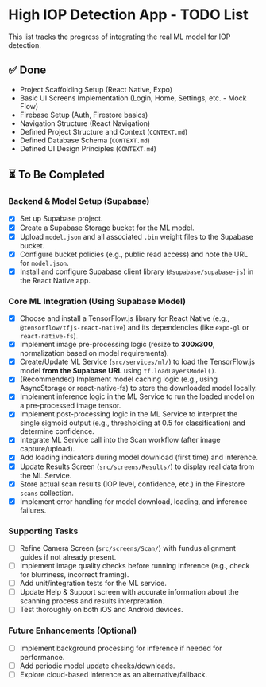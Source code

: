 # High IOP Detection App - TODO List

This list tracks the progress of integrating the real ML model for IOP detection.

## ✅ Done

*   Project Scaffolding Setup (React Native, Expo)
*   Basic UI Screens Implementation (Login, Home, Settings, etc. - Mock Flow)
*   Firebase Setup (Auth, Firestore basics)
*   Navigation Structure (React Navigation)
*   Defined Project Structure and Context (`CONTEXT.md`)
*   Defined Database Schema (`CONTEXT.md`)
*   Defined UI Design Principles (`CONTEXT.md`)

## ⏳ To Be Completed

### Backend & Model Setup (Supabase)
- [x] Set up Supabase project.
- [x] Create a Supabase Storage bucket for the ML model.
- [x] Upload `model.json` and all associated `.bin` weight files to the Supabase bucket.
- [x] Configure bucket policies (e.g., public read access) and note the URL for `model.json`.
- [x] Install and configure Supabase client library (`@supabase/supabase-js`) in the React Native app.

### Core ML Integration (Using Supabase Model)
- [x] Choose and install a TensorFlow.js library for React Native (e.g., `@tensorflow/tfjs-react-native`) and its dependencies (like `expo-gl` or `react-native-fs`).
- [x] Implement image pre-processing logic (resize to **300x300**, normalization based on model requirements).
- [x] Create/Update ML Service (`src/services/ml/`) to load the TensorFlow.js model **from the Supabase URL** using `tf.loadLayersModel()`.
- [x] (Recommended) Implement model caching logic (e.g., using AsyncStorage or react-native-fs) to store the downloaded model locally.
- [x] Implement inference logic in the ML Service to run the loaded model on a pre-processed image tensor.
- [x] Implement post-processing logic in the ML Service to interpret the single sigmoid output (e.g., thresholding at 0.5 for classification) and determine confidence.
- [x] Integrate ML Service call into the Scan workflow (after image capture/upload).
- [x] Add loading indicators during model download (first time) and inference.
- [x] Update Results Screen (`src/screens/Results/`) to display real data from the ML Service.
- [x] Store actual scan results (IOP level, confidence, etc.) in the Firestore `scans` collection.
- [x] Implement error handling for model download, loading, and inference failures.

### Supporting Tasks
- [ ] Refine Camera Screen (`src/screens/Scan/`) with fundus alignment guides if not already present.
- [ ] Implement image quality checks before running inference (e.g., check for blurriness, incorrect framing).
- [ ] Add unit/integration tests for the ML service.
- [ ] Update Help & Support screen with accurate information about the scanning process and results interpretation.
- [ ] Test thoroughly on both iOS and Android devices.

### Future Enhancements (Optional)
- [ ] Implement background processing for inference if needed for performance.
- [ ] Add periodic model update checks/downloads.
- [ ] Explore cloud-based inference as an alternative/fallback. 